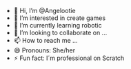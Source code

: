 - 👋 Hi, I’m @Angelootie
- 👀 I’m interested in create games
- 🌱 I’m currently learning robotic
- 💞️ I’m looking to collaborate on ...
- 📫 How to reach me ...
- 😄 Pronouns: She/her
- ⚡ Fun fact: I´m professional on Scratch

<!---
Angelootie/Angelootie is a ✨ special ✨ repository because its `README.md` (this file) appears on your GitHub profile.
You can click the Preview link to take a look at your changes.
--->
